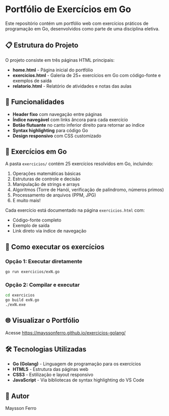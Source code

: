 # Portfólio de Exercícios em Go

Este repositório contém um portfólio web com exercícios práticos de programação em Go, desenvolvidos como parte de uma disciplina eletiva.

## 📋 Estrutura do Projeto

O projeto consiste em três páginas HTML principais:

- **home.html** - Página inicial do portfólio
- **exercicios.html** - Galeria de 25+ exercícios em Go com código-fonte e exemplos de saída
- **relatorio.html** - Relatório de atividades e notas das aulas

## 🎨 Funcionalidades

- **Header fixo** com navegação entre páginas
- **Índice navegável** com links âncora para cada exercício
- **Botão flutuante** no canto inferior direito para retornar ao índice
- **Syntax highlighting** para código Go
- **Design responsivo** com CSS customizado

## 📂 Exercícios em Go

A pasta `exercicios/` contém 25 exercícios resolvidos em Go, incluindo:

1. Operações matemáticas básicas
2. Estruturas de controle e decisão
3. Manipulação de strings e arrays
4. Algoritmos (Torre de Hanói, verificação de palíndromo, números primos)
5. Processamento de arquivos (PPM, JPG)
6. E muito mais!

Cada exercício está documentado na página `exercicios.html` com:
- Código-fonte completo
- Exemplo de saída
- Link direto via índice de navegação

## 🚀 Como executar os exercícios

### Opção 1: Executar diretamente
```bash
go run exercicios/exN.go
```

### Opção 2: Compilar e executar
```bash
cd exercicios
go build exN.go
./exN.exe
```

## 🌐 Visualizar o Portfólio

Acesse https://mayssonferro.github.io/exercicios-golang/

## 🛠️ Tecnologias Utilizadas

- **Go (Golang)** - Linguagem de programação para os exercícios
- **HTML5** - Estrutura das páginas web
- **CSS3** - Estilização e layout responsivo
- **JavaScript** - Via bibliotecas de syntax highlighting do VS Code

## 👤 Autor

Maysson Ferro
